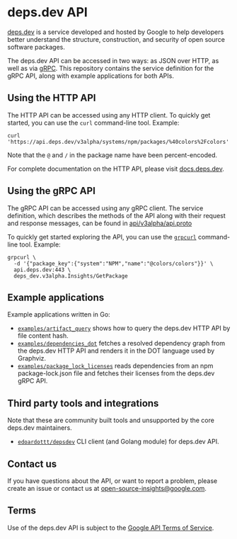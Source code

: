 # deps.dev API

[deps.dev](https://deps.dev/) is a service developed and hosted by Google to
help developers better understand the structure, construction, and security of
open source software packages.

The deps.dev API can be accessed in two ways: as JSON over HTTP, as well as via
[gRPC](https://grpc.io/). This repository contains the service definition for
the gRPC API, along with example applications for both APIs.

## Using the HTTP API

The HTTP API can be accessed using any HTTP client. To quickly get started, you
can use the `curl` command-line tool. Example:

```console
curl 'https://api.deps.dev/v3alpha/systems/npm/packages/%40colors%2Fcolors'
```

Note that the `@` and `/` in the package name have been percent-encoded.

For complete documentation on the HTTP API, please visit
[docs.deps.dev](https://docs.deps.dev/).

## Using the gRPC API

The gRPC API can be accessed using any gRPC client. The service definition,
which describes the methods of the API along with their request and response
messages, can be found in [api/v3alpha/api.proto](./api/v3alpha/api.proto)

To quickly get started exploring the API, you can use the
[`grpcurl`](https://github.com/fullstorydev/grpcurl) command-line tool.
Example:

```console
grpcurl \
  -d '{"package_key":{"system":"NPM","name":"@colors/colors"}}' \
  api.deps.dev:443 \
  deps_dev.v3alpha.Insights/GetPackage
```

## Example applications

Example applications written in Go:

- [`examples/artifact_query`](./examples/go/artifact_query) shows how to query the
  deps.dev HTTP API by file content hash.
- [`examples/dependencies_dot`](./examples/go/dependencies_dot) fetches a resolved
  dependency graph from the deps.dev HTTP API and renders it in the DOT
  language used by Graphviz.
- [`examples/package_lock_licenses`](./examples/go/package_lock_licenses) reads
  dependencies from an npm package-lock.json file and fetches their licenses
  from the deps.dev gRPC API.

## Third party tools and integrations

Note that these are community built tools and unsupported by the core deps.dev maintainers.

- [`edoardottt/depsdev`](https://github.com/edoardottt/depsdev) CLI client (and Golang module) for deps.dev API.

## Contact us

If you have questions about the API, or want to report a problem, please create
an issue or contact us at <open-source-insights@google.com>.

## Terms

Use of the deps.dev API is subject to the
[Google API Terms of Service](https://developers.google.com/terms).
